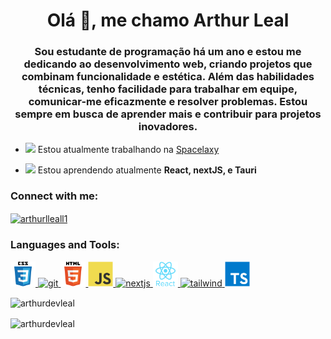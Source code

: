 <h1 align="center">Olá 👋, me chamo Arthur Leal</h1>
<h3 align="center">Sou estudante de programação há um ano e estou me dedicando ao desenvolvimento web, criando projetos que combinam funcionalidade e estética. Além das habilidades técnicas, tenho facilidade para trabalhar em equipe, comunicar-me eficazmente e resolver problemas. Estou sempre em busca de aprender mais e contribuir para projetos inovadores.</h3>

- <img src="https://github.com/ritik307/ritik307/blob/main/images/laptop.gif" width="16"> Estou atualmente trabalhando na [Spacelaxy](https://github.com/spacelaxy)

- <img src="https://media.giphy.com/media/VgCDAzcKvsR6OM0uWg/giphy.gif" width="16"> Estou aprendendo atualmente **React, nextJS, e Tauri**

<h3 align="left">Connect with me:</h3>
<p align="left">
<a href="https://instagram.com/arthurlleall1" target="blank"><img align="center" src="https://raw.githubusercontent.com/rahuldkjain/github-profile-readme-generator/master/src/images/icons/Social/instagram.svg" alt="arthurlleall1" height="30" width="40" /></a>
</p>

<h3 align="left">Languages and Tools: </h3>
<p align="left"> <a href="https://www.w3schools.com/css/" target="_blank" rel="noreferrer"> <img src="https://raw.githubusercontent.com/devicons/devicon/master/icons/css3/css3-original-wordmark.svg" alt="css3" width="40" height="40"/> </a> <a href="https://git-scm.com/" target="_blank" rel="noreferrer"> <img src="https://www.vectorlogo.zone/logos/git-scm/git-scm-icon.svg" alt="git" width="40" height="40"/> </a> <a href="https://www.w3.org/html/" target="_blank" rel="noreferrer"> <img src="https://raw.githubusercontent.com/devicons/devicon/master/icons/html5/html5-original-wordmark.svg" alt="html5" width="40" height="40"/> </a> <a href="https://developer.mozilla.org/en-US/docs/Web/JavaScript" target="_blank" rel="noreferrer"> <img src="https://raw.githubusercontent.com/devicons/devicon/master/icons/javascript/javascript-original.svg" alt="javascript" width="40" height="40"/> </a> <a href="https://nextjs.org/" target="_blank" rel="noreferrer"> <img src="https://cdn.worldvectorlogo.com/logos/nextjs-2.svg" alt="nextjs" width="40" height="40"/> </a> <a href="https://reactjs.org/" target="_blank" rel="noreferrer"> <img src="https://raw.githubusercontent.com/devicons/devicon/master/icons/react/react-original-wordmark.svg" alt="react" width="40" height="40"/> </a> <a href="https://tailwindcss.com/" target="_blank" rel="noreferrer"> <img src="https://www.vectorlogo.zone/logos/tailwindcss/tailwindcss-icon.svg" alt="tailwind" width="40" height="40"/> </a> <a href="https://www.typescriptlang.org/" target="_blank" rel="noreferrer"> <img src="https://raw.githubusercontent.com/devicons/devicon/master/icons/typescript/typescript-original.svg" alt="typescript" width="40" height="40"/> </a> </p>

<p><img align="center" src="https://github-readme-stats.vercel.app/api/top-langs?username=arthurdevleal&show_icons=true&theme=dracula&locale=en&layout=compact" alt="arthurdevleal" /></p>

<p><img align="center" src="https://github-readme-streak-stats.herokuapp.com/?user=arthurdevleal&theme=dark" alt="arthurdevleal" /></p>
